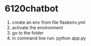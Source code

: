 # 6120chatbot

1. create an env from file flaskenv.yml
2. activate the environment
3. go to the folder
4. in command line run: 
    python app.py
